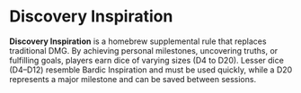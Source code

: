 <!-- wiki-header-section:start -->
# Discovery Inspiration

<b>Discovery Inspiration</b> is a homebrew supplemental rule that replaces traditional DMG. By achieving personal milestones, uncovering truths, or fulfilling goals, players earn dice of varying sizes (D4 to D20). Lesser dice (D4–D12) resemble Bardic Inspiration and must be used quickly, while a D20 represents a major milestone and can be saved between sessions.